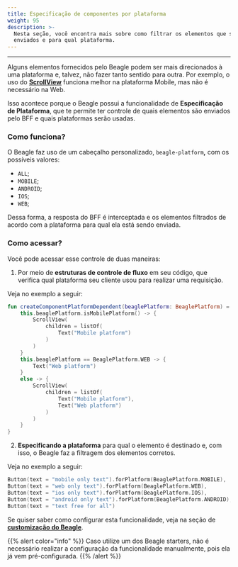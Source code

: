 ```yaml
---
title: Especificação de componentes por plataforma
weight: 95
description: >-
  Nesta seção, você encontra mais sobre como filtrar os elementos que são
  enviados e para qual plataforma.
---
```


---

Alguns elementos fornecidos pelo Beagle podem ser mais direcionados à uma plataforma e, talvez, não fazer tanto sentido para outra. Por exemplo, o uso do [**ScrollView**](/pt/home/api/components/layout/scrollview) funciona melhor na plataforma Mobile, mas não é necessário na Web.

Isso acontece porque o Beagle possui a funcionalidade de **Especificação de Plataforma**, que te permite ter controle de quais elementos são enviados pelo BFF e quais plataformas serão usadas.

### Como funciona?

O Beagle faz uso de um cabeçalho personalizado, `beagle-platform`**,** com os possíveis valores:

- `ALL`;
- `MOBILE`;
- `ANDROID`;
- `IOS`;
- `WEB`;

Dessa forma, a resposta do BFF é interceptada e os elementos filtrados de acordo com a plataforma para qual ela está sendo enviada.

### Como acessar?

Você pode acessar esse controle de duas maneiras:

1. Por meio de **estruturas de controle de fluxo** em seu código, que verifica qual plataforma seu cliente usou para realizar uma requisição.

Veja no exemplo a seguir:

```kotlin
fun createComponentPlatformDependent(beaglePlatform: BeaglePlatform) = when {
    this.beaglePlatform.isMobilePlatform() -> {
        ScrollView(
            children = listOf(
                Text("Mobile platform")
            )
        )
    }
    this.beaglePlatform == BeaglePlatform.WEB -> {
        Text("Web platform")
    }
    else -> {
        ScrollView(
            children = listOf(
                Text("Mobile platform"),
                Text("Web platform")
            )
        )
    }
}
```

2.  **Especificando a plataforma** para qual o elemento é destinado e, com isso, o Beagle faz a filtragem dos elementos corretos.

Veja no exemplo a seguir:

```kotlin
Button(text = "mobile only text").forPlatform(BeaglePlatform.MOBILE),
Button(text = "web only text").forPlatform(BeaglePlatform.WEB),
Button(text = "ios only text").forPlatform(BeaglePlatform.IOS),
Button(text = "android only text").forPlatform(BeaglePlatform.ANDROID),
Button(text = "text free for all")
```

Se quiser saber como configurar esta funcionalidade, veja na seção de [**customização do Beagle**](/pt/home/resources/customization/beagle-for-backend).

{{% alert color="info" %}}
Caso utilize um dos Beagle starters, não é necessário realizar a configuração da funcionalidade manualmente, pois ela já vem pré-configurada.
{{% /alert %}}
